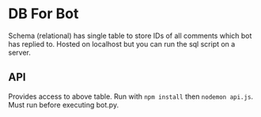# DB For Bot
Schema (relational) has single table to store IDs of all comments which bot has replied to. Hosted on localhost but you can run the sql script on a server.

## API
Provides access to above table. Run with `npm install` then `nodemon api.js`. Must run before executing bot.py.
